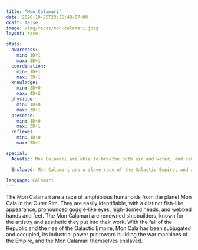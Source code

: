 ```yaml
---
title: "Mon Calamari"
date: 2020-10-25T23:35:48-07:00
draft: false
image: /img/races/mon-calamari.jpeg
layout: race

stats:
  awareness:
    min: 1D+1
    max: 3D+1
  coordination:
    min: 1D+1
    max: 3D+1
  knowledge:
    min: 2D+0
    max: 4D+2
  physique:
    min: 1D+0
    max: 3D+1
  presence:
    min: 1D+0
    max: 3D+1
  reflexes:
    min: 1D+0
    max: 3D+1

special:
  Aquatic: Mon Calamari are able to breathe both air and water, and can withstand extreme pressures found in ocean depths. They also gain a 1D+0 bonus to Swim, and do not suffer penalties for performing actions underwater.

  Enslaved: Mon Calamari are a slave race of the Galactic Empire, and any 'free' Mon Calamari has a price on their head.

language: Calamari
---
```


The Mon Calamari are a race of amphibious humanoids from the planet Mon Cala in
the Outer Rim. They are easily identifiable, with a distinct fish-like
appearance, pronounced goggle-like eyes, high-domed heads, and webbed hands and
feet. The Mon Calamari are renowned shipbuilders, known for the artistry and
aesthetic they put into their work. With the fall of the Republic and the rise
of the Galactic Empire, Mon Cala has been subjugated and occupied, its
industrial power put toward building the war machines of the Empire, and the
Mon Calamari themselves enslaved.

